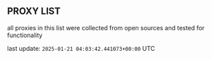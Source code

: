 ## PROXY LIST

all proxies in this list were collected from open sources and tested for functionality

last update: `2025-01-21 04:03:42.441073+00:00` UTC